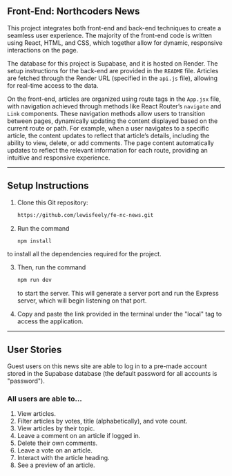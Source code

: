 ## Front-End: Northcoders News

This project integrates both front-end and back-end techniques to create a seamless user experience. The majority of the front-end code is written using React, HTML, and CSS, which together allow for dynamic, responsive interactions on the page.

The database for this project is Supabase, and it is hosted on Render. The setup instructions for the back-end are provided in the `README` file. Articles are fetched through the Render URL (specified in the `api.js` file), allowing for real-time access to the data.

On the front-end, articles are organized using route tags in the `App.jsx` file, with navigation achieved through methods like React Router’s `navigate` and `Link` components. These navigation methods allow users to transition between pages, dynamically updating the content displayed based on the current route or path. For example, when a user navigates to a specific article, the content updates to reflect that article’s details, including the ability to view, delete, or add comments. The page content automatically updates to reflect the relevant information for each route, providing an intuitive and responsive experience.

---

## Setup Instructions

1. Clone this Git repository:

   ```bash
   https://github.com/lewisfeely/fe-nc-news.git

   ```

2. Run the command

   ```bash
   npm install
   ```

to install all the dependencies required for the project.

3. Then, run the command

   ```bash
   npm run dev
   ```

   to start the server. This will generate a server port and run the Express server, which will begin listening on that port.

4. Copy and paste the link provided in the terminal under the "local" tag to access the application.

---

## User Stories

Guest users on this news site are able to log in to a pre-made account stored in the Supabase database (the default password for all accounts is "password").

### All users are able to...

1. View articles.
2. Filter articles by votes, title (alphabetically), and vote count.
3. View articles by their topic.
4. Leave a comment on an article if logged in.
5. Delete their own comments.
6. Leave a vote on an article.
7. Interact with the article heading.
8. See a preview of an article.
